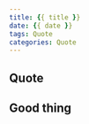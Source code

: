 ```yaml
---
title: {{ title }}
date: {{ date }}
tags: Quote
categories: Quote
---
```


## Quote



## Good thing
